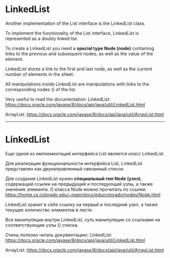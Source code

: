# LinkedList

Another implementation of the List interface is the LinkedList class.

To implement the functionality of the List interface, LinkedList is represented as a doubly linked list.

To create a LinkedList you need a **special type Node<E> (node)** containing links to the previous and subsequent nodes,
as well as the value of the element.

LinkedList stores a link to the first and last node, as well as the current number of elements in the sheet.

All manipulations inside LinkedList are manipulations with links to the corresponding nodes () of the list.

Very useful to read the documentation:
LinkedList: https://docs.oracle.com/javase/8/docs/api/java/util/LinkedList.html

ArrayList: https://docs.oracle.com/javase/8/docs/api/java/util/ArrayList.html

_______________________________________________________________

# LinkedList

Еще одной из имплементаций интерфейса List является класс LinkedList. 

Для реализации функциональности интерфейса List, LinkedList представлен как двунаправленный связанный список.

Для создания LinkedList нужен **специальный тип Node<E> (узел)**, содержащий ссылки на предыдущий и последующий узлы, 
а также значение элемента.
О класса Node<E> можно прочитать по ссылке:
https://home.cs.colorado.edu/~main/docs/edu/colorado/nodes/Node.html

LinkedList хранит в себе ссылку на первый и последний узел, а также текущее количество элементов в листе.

Все манипуляции внутри LinkedList, суть манипуляции со ссылками на соответствующие узлы () списка.

Очень полезно читать документацию:
LinkedList: https://docs.oracle.com/javase/8/docs/api/java/util/LinkedList.html 

ArrayList: https://docs.oracle.com/javase/8/docs/api/java/util/ArrayList.html
